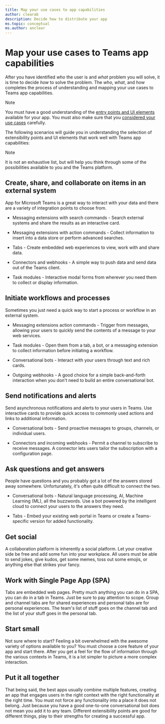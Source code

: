 ```yaml
---
title: Map your use cases to app capabilities
author: clearab
description: Decide how to distribute your app
ms.topic: conceptual
ms.author: anclear
---
```


# Map your use cases to Teams app capabilities

After you have identified *who* the user is and *what* problem you will solve, it is time to decide  *how* to solve the problem. The *who*, *what*, and *how* completes the process of understanding and mapping your use cases to Teams app capabilities.

> [!NOTE]
> You must have a good understanding of the [entry points and UI elements](../../concepts/extensibility-points.md) available for your app. You must also make sure that you [considered your use cases](../../concepts/design/understand-use-cases.md) carefully. 

The following scenarios will guide you in understanding the selection of extensibility points and UI elements that work well with Teams app capabilities:

> [!NOTE]
> It is not an exhaustive list, but will help you think through some of the possibilities available to you and the Teams platform.

## Create, share, and collaborate on items in an external system

App for Microsoft Teams is a great way to interact with your data and there are a variety of integration points to choose from.

* Messaging extensions with search commands - Search external systems and share the results as an interactive card.

* Messaging extensions with action commands - Collect information to insert into a data store or perform advanced searches.

* Tabs - Create embedded web experiences to view, work with and share data.

* Connectors and webhooks - A simple way to push data and send data out of the Teams client.

* Task modules - Interactive modal forms from wherever you need them to collect or display information.

## Initiate workflows and processes

Sometimes you just need a quick way to start a process or workflow in an external system.

* Messaging extensions action commands - Trigger from messages, allowing your users to quickly send the contents of a message to your web services.

* Task modules - Open them from a tab, a bot, or a messaging extension to collect information before initiating a workflow.

* Conversational bots - Interact with your users through text and rich cards.

* Outgoing webhooks - A good choice for a simple back-and-forth interaction when you don't need to build an entire conversational bot.

## Send notifications and alerts

Send asynchronous notifications and alerts to your users in Teams. Use interactive cards to provide quick access to commonly used actions and links to additional information.

* Conversational bots - Send proactive messages to groups, channels, or individual users.

* Connectors and incoming webhooks - Permit a channel to subscribe to receive messages. A connector lets users tailor the subscription with a configuration page.

## Ask questions and get answers

People have questions and you probably got a lot of the answers stored away somewhere. Unfortunately, it's often quite difficult to connect the two.

* Conversational bots - Natural language processing, AI, Machine Learning (ML), all the buzzwords. Use a bot powered by the intelligent cloud to connect your users to the answers they need.

* Tabs - Embed your existing web portal in Teams or create a Teams-specific version for added functionality.

## Get social

A collaboration platform is inherently a social platform. Let your creative side be free and add some fun into your workplace. All users must be able to send jokes, give kudos, get some memes, toss out some emojis, or anything else that strikes your fancy.

## Work with Single Page App (SPA)

Tabs are embedded web pages. Pretty much anything you can do in a SPA, you can do in a tab in Teams. Just be sure to pay attention to scope. Group and channel tabs are for shared experiences and personal tabs are for personal experiences. The team's list of stuff goes on the channel tab and the list of your stuff goes in the personal tab.

## Start small

Not sure where to start? Feeling a bit overwhelmed with the awesome variety of options available to you? You must choose a core feature of your app and start there. After you get a feel for the flow of information through the various contexts in Teams, it is a lot simpler to picture a more complex interaction.

## Put it all together

That being said, the best apps usually combine multiple features, creating an app that engages users in the right context with the right functionality at the right time. You must not force any functionality into a place it does not belong. Just because you have a good one-to-one conversational bot does not mean you add it to any team. Different extensibility points are good for different things, play to their strengths for creating a successful app.
